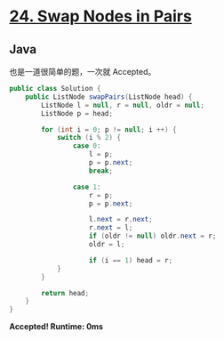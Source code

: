 # [24. Swap Nodes in Pairs](https://leetcode.com/problems/swap-nodes-in-pairs/)

## Java

也是一道很简单的题，一次就 Accepted。

```java
public class Solution {
    public ListNode swapPairs(ListNode head) {
        ListNode l = null, r = null, oldr = null;
        ListNode p = head;

        for (int i = 0; p != null; i ++) {
            switch (i % 2) {
                case 0:
                    l = p;
                    p = p.next;
                    break;

                case 1:
                    r = p;
                    p = p.next;

                    l.next = r.next;
                    r.next = l;
                    if (oldr != null) oldr.next = r;
                    oldr = l;

                    if (i == 1) head = r;
            }
        }

        return head;
    }
}
```

**Accepted! Runtime: 0ms**